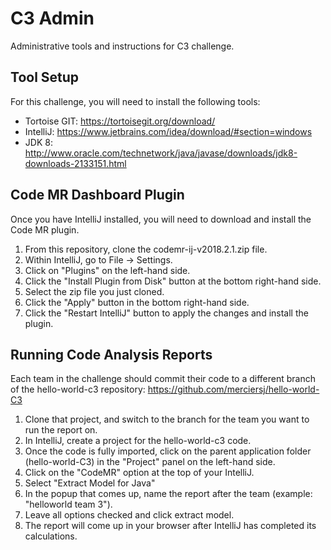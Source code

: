 # C3 Admin #
Administrative tools and instructions for C3 challenge.

## Tool Setup ##
For this challenge, you will need to install the following tools:
* Tortoise GIT: https://tortoisegit.org/download/
* IntelliJ: https://www.jetbrains.com/idea/download/#section=windows
* JDK 8: http://www.oracle.com/technetwork/java/javase/downloads/jdk8-downloads-2133151.html

## Code MR Dashboard Plugin ##
Once you have IntelliJ installed, you will need to download and install the Code MR plugin.
1. From this repository, clone the codemr-ij-v2018.2.1.zip file.
2. Within IntelliJ, go to File -> Settings.
3. Click on "Plugins" on the left-hand side.
4. Click the "Install Plugin from Disk" button at the bottom right-hand side.
5. Select the zip file you just cloned.
6. Click the "Apply" button in the bottom right-hand side.
7. Click the "Restart IntelliJ" button to apply the changes and install the plugin.

## Running Code Analysis Reports ##
Each team in the challenge should commit their code to a different branch of the hello-world-c3 repository:
https://github.com/merciersj/hello-world-C3

1. Clone that project, and switch to the branch for the team you want to run the report on.
2. In IntelliJ, create a project for the hello-world-c3 code.
3. Once the code is fully imported, click on the parent application folder (hello-world-C3) in the "Project" panel on the left-hand side.
4. Click on the "CodeMR" option at the top of your IntelliJ.
5. Select "Extract Model for Java"
6. In the popup that comes up, name the report after the team (example: "helloworld team 3").
7. Leave all options checked and click extract model.
8. The report will come up in your browser after IntelliJ has completed its calculations.
